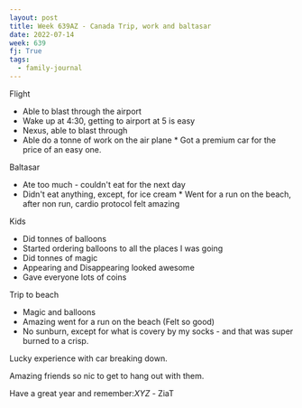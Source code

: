 ```yaml
---
layout: post
title: Week 639AZ - Canada Trip, work and baltasar
date: 2022-07-14
week: 639
fj: True
tags:
  - family-journal
---
```


Flight

- Able to blast through the airport
- Wake up at 4:30, getting to airport at 5 is easy
- Nexus, able to blast through
- Able do a tonne of work on the air plane \* Got a premium car for the price of an easy one.

Baltasar

- Ate too much - couldn't eat for the next day
- Didn't eat anything, except, for ice cream \* Went for a run on the beach, after non run, cardio protocol felt amazing

Kids

- Did tonnes of balloons
- Started ordering balloons to all the places I was going
- Did tonnes of magic
- Appearing and Disappearing looked awesome
- Gave everyone lots of coins

Trip to beach

- Magic and balloons
- Amazing went for a run on the beach (Felt so good)
- No sunburn, except for what is covery by my socks - and that was super burned to a crisp.

Lucky experience with car breaking down.

Amazing friends so nic to get to hang out with them.

Have a great year and remember:_XYZ_ - ZiaT
